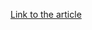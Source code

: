 [Link to the article](https://blogs.forcepoint.com/security-labs/bitter-targeted-attack-against-pakistan)
